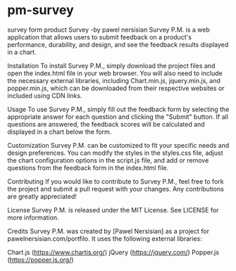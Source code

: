 # pm-survey
survey form product 
Survey -by pawel nersisian
Survey P.M. is a web application that allows users to submit feedback on a product's performance, durability, and design, and see the feedback results displayed in a chart.

Installation
To install Survey P.M., simply download the project files and open the index.html file in your web browser. You will also need to include the necessary external libraries, including Chart.min.js, jquery.min.js, and popper.min.js, which can be downloaded from their respective websites or included using CDN links.

Usage
To use Survey P.M., simply fill out the feedback form by selecting the appropriate answer for each question and clicking the "Submit" button. If all questions are answered, the feedback scores will be calculated and displayed in a chart below the form.

Customization
Survey P.M. can be customized to fit your specific needs and design preferences. You can modify the styles in the styles.css file, adjust the chart configuration options in the script.js file, and add or remove questions from the feedback form in the index.html file.

Contributing
If you would like to contribute to Survey P.M., feel free to fork the project and submit a pull request with your changes. Any contributions are greatly appreciated!

License
Survey P.M. is released under the MIT License. See LICENSE for more information.

Credits
Survey P.M. was created by [Pawel Nersisian] as a project for pawelnersisian.com/portfilo. It uses the following external libraries:

Chart.js (https://www.chartjs.org/)
jQuery (https://jquery.com/)
Popper.js (https://popper.js.org/)
